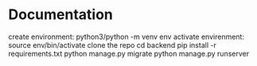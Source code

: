# Documentation
create environment: python3/python -m venv env
activate envirenment: source env/bin/activate
clone the repo
cd backend
pip install -r requirements.txt
python manage.py migrate
python manage.py runserver
